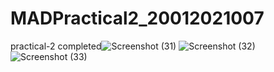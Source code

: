 # MADPractical2_20012021007
practical-2 completed![Screenshot (31)](https://user-images.githubusercontent.com/110403688/186369747-d7335cf5-8f02-46b6-9200-7345261e48c0.png)
![Screenshot (32)](https://user-images.githubusercontent.com/110403688/186369754-5690d663-2cab-4e0c-9c13-d2af2b550ae4.png)
![Screenshot (33)](https://user-images.githubusercontent.com/110403688/186372563-17075ae8-6cad-445e-9696-ebc54d33c2e9.png)
